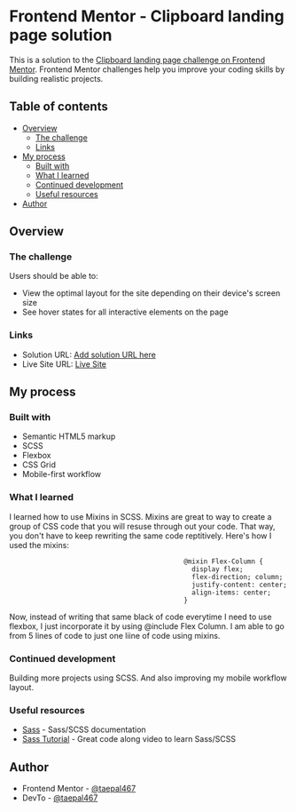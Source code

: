 # Frontend Mentor - Clipboard landing page solution

This is a solution to the [Clipboard landing page challenge on Frontend Mentor](https://www.frontendmentor.io/challenges/clipboard-landing-page-5cc9bccd6c4c91111378ecb9). Frontend Mentor challenges help you improve your coding skills by building realistic projects. 

## Table of contents

- [Overview](#overview)
  - [The challenge](#the-challenge)
  - [Links](#links)
- [My process](#my-process)
  - [Built with](#built-with)
  - [What I learned](#what-i-learned)
  - [Continued development](#continued-development)
  - [Useful resources](#useful-resources)
- [Author](#author)



## Overview

### The challenge

Users should be able to:

- View the optimal layout for the site depending on their device's screen size
- See hover states for all interactive elements on the page


### Links

- Solution URL: [Add solution URL here](https://your-solution-url.com)
- Live Site URL: [Live Site](https://incredible-moxie-332679.netlify.app)

## My process

### Built with

- Semantic HTML5 markup
- SCSS
- Flexbox
- CSS Grid
- Mobile-first workflow


### What I learned

I learned how to use Mixins in SCSS. Mixins are great to way to create a group of CSS code that you will resuse through out your code. That way, you don't have to keep rewriting the same code reptitively. Here's how I used the mixins:

                                                @mixin Flex-Column {
                                                  display flex;
                                                  flex-direction; column;
                                                  justify-content: center;
                                                  align-items: center;
                                                }
Now, instead of writing that same black of code everytime I need to use flexbox, I just incorporate it by using @include Flex Column. I am able to go from 5 lines of code to just one liine of code using mixins.



### Continued development

Building more projects using SCSS. And also improving my mobile workflow layout.

### Useful resources

- [Sass](https://sass-lang.com/) - Sass/SCSS documentation
- [Sass Tutorial](https://www.youtube.com/watch?v=_a5j7KoflTs&t=739s) - Great code along video to learn Sass/SCSS


## Author

- Frontend Mentor - [@taepal467](https://www.frontendmentor.io/profile/taepal467)
- DevTo - [@taepal467](https://dev.to/taepal467)




